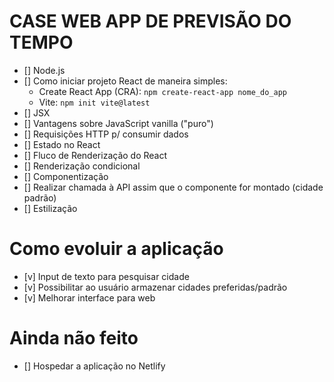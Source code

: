 # CASE WEB APP DE PREVISÃO DO TEMPO

- [] Node.js
- [] Como iniciar projeto React de maneira simples:
  - Create React App (CRA):
  ```npm create-react-app nome_do_app```
  - Vite:
  ```npm init vite@latest```
- [] JSX
- [] Vantagens sobre JavaScript vanilla ("puro")
- [] Requisições HTTP p/ consumir dados
- [] Estado no React
- [] Fluco de Renderização do React
- [] Renderização condicional
- [] Componentização
- [] Realizar chamada à API assim que o componente for montado (cidade padrão)
- [] Estilização

# Como evoluir a aplicação

- [v] Input de texto para pesquisar cidade
- [v] Possibilitar ao usuário armazenar cidades preferidas/padrão
- [v] Melhorar interface para web

# Ainda não feito

- [] Hospedar a aplicação no Netlify
